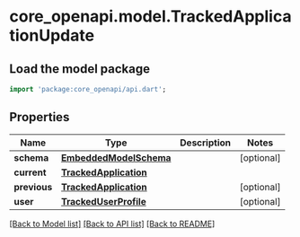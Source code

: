 # core_openapi.model.TrackedApplicationUpdate

## Load the model package
```dart
import 'package:core_openapi/api.dart';
```

## Properties
Name | Type | Description | Notes
------------ | ------------- | ------------- | -------------
**schema** | [**EmbeddedModelSchema**](EmbeddedModelSchema.md) |  | [optional] 
**current** | [**TrackedApplication**](TrackedApplication.md) |  | 
**previous** | [**TrackedApplication**](TrackedApplication.md) |  | [optional] 
**user** | [**TrackedUserProfile**](TrackedUserProfile.md) |  | [optional] 

[[Back to Model list]](../README.md#documentation-for-models) [[Back to API list]](../README.md#documentation-for-api-endpoints) [[Back to README]](../README.md)


